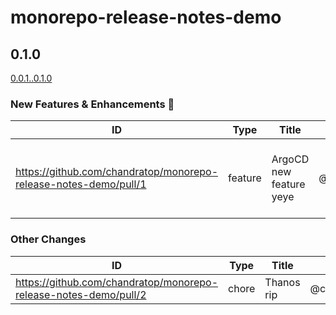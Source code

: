 
# monorepo-release-notes-demo
<!-- Release notes generated using automated workflow -->

## 0.1.0
[0.0.1..0.1.0](https://github.com/chandratop/release-note-generation-demo/compare/0.0.1..0.1.0)
<!--- feat header start -->
### New Features & Enhancements 🎉
<!--- feat header end -->
<!--- feat body start -->
| ID | Type | Title | Author | JIRA |
| -------------- | -------------- | -------------- | -------------- | -------------- |
| https://github.com/chandratop/monorepo-release-notes-demo/pull/1 | feature | ArgoCD new feature yeye | @chandratop | [PLAT-2608](https://amagiengg.atlassian.net/browse/PLAT-2608), [PLAT-2608](https://amagiengg.atlassian.net/browse/PLAT-2608), [PLAT-2608](https://amagiengg.atlassian.net/browse/PLAT-2608) |
<!--- feat body end -->
<!--- break body end -->
<!--- sop body end -->

</details>
<!--- other header start -->

### Other Changes
<!--- other header end -->
<!--- other body start -->
| ID | Type | Title | Author | JIRA |
| -------------- | -------------- | -------------- | -------------- | -------------- |
| https://github.com/chandratop/monorepo-release-notes-demo/pull/2 | chore | Thanos rip | @chandratop | N/A |
<!--- other body end -->

